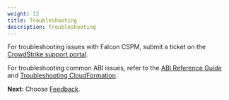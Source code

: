 ```yaml
---
weight: 12
title: Troubleshooting
description: Troubleshooting
---
```


For troubleshooting issues with Falcon CSPM, submit a ticket on the [CrowdStrike support portal](https://supportportal.crowdstrike.com/).

For troubleshooting common ABI issues, refer to the [ABI Reference Guide](https://aws-abi.s3.amazonaws.com/guide/cfn-abi-aws-reference-guide/overview/index.html) and [Troubleshooting CloudFormation](https://docs.aws.amazon.com/AWSCloudFormation/latest/UserGuide/troubleshooting.html).


**Next:** Choose [Feedback](/feedback/index.html).